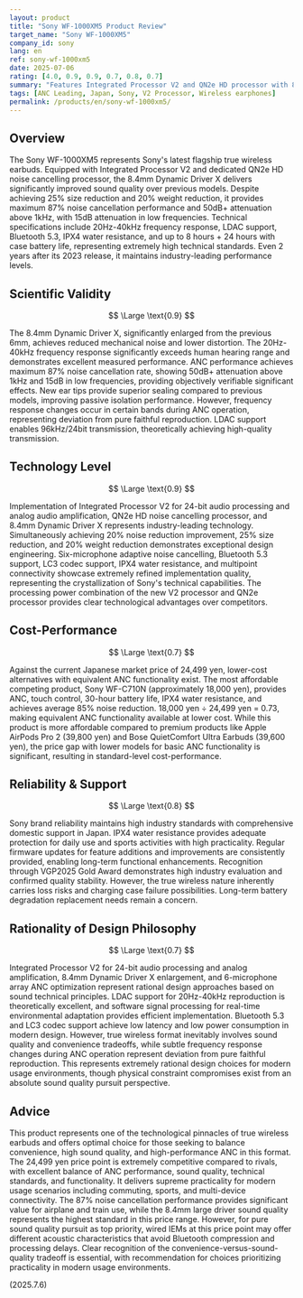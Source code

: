 ```yaml
---
layout: product
title: "Sony WF-1000XM5 Product Review"
target_name: "Sony WF-1000XM5"
company_id: sony
lang: en
ref: sony-wf-1000xm5
date: 2025-07-06
rating: [4.0, 0.9, 0.9, 0.7, 0.8, 0.7]
summary: "Features Integrated Processor V2 and QN2e HD processor with 8.4mm Dynamic Driver X delivering improved sound quality and industry-leading ANC performance. Achieves 25% size reduction and 20% weight reduction while providing maximum 87% noise cancellation and 50dB+ attenuation above 1kHz. The 24,499 yen current price achieves the lowest cost among equivalent performance competitors, offering premium cost-performance in the complete wireless market."
tags: [ANC Leading, Japan, Sony, V2 Processor, Wireless earphones]
permalink: /products/en/sony-wf-1000xm5/
---
```

## Overview

The Sony WF-1000XM5 represents Sony's latest flagship true wireless earbuds. Equipped with Integrated Processor V2 and dedicated QN2e HD noise cancelling processor, the 8.4mm Dynamic Driver X delivers significantly improved sound quality over previous models. Despite achieving 25% size reduction and 20% weight reduction, it provides maximum 87% noise cancellation performance and 50dB+ attenuation above 1kHz, with 15dB attenuation in low frequencies. Technical specifications include 20Hz-40kHz frequency response, LDAC support, Bluetooth 5.3, IPX4 water resistance, and up to 8 hours + 24 hours with case battery life, representing extremely high technical standards. Even 2 years after its 2023 release, it maintains industry-leading performance levels.

## Scientific Validity

$$ \Large \text{0.9} $$

The 8.4mm Dynamic Driver X, significantly enlarged from the previous 6mm, achieves reduced mechanical noise and lower distortion. The 20Hz-40kHz frequency response significantly exceeds human hearing range and demonstrates excellent measured performance. ANC performance achieves maximum 87% noise cancellation rate, showing 50dB+ attenuation above 1kHz and 15dB in low frequencies, providing objectively verifiable significant effects. New ear tips provide superior sealing compared to previous models, improving passive isolation performance. However, frequency response changes occur in certain bands during ANC operation, representing deviation from pure faithful reproduction. LDAC support enables 96kHz/24bit transmission, theoretically achieving high-quality transmission.

## Technology Level

$$ \Large \text{0.9} $$

Implementation of Integrated Processor V2 for 24-bit audio processing and analog audio amplification, QN2e HD noise cancelling processor, and 8.4mm Dynamic Driver X represents industry-leading technology. Simultaneously achieving 20% noise reduction improvement, 25% size reduction, and 20% weight reduction demonstrates exceptional design engineering. Six-microphone adaptive noise cancelling, Bluetooth 5.3 support, LC3 codec support, IPX4 water resistance, and multipoint connectivity showcase extremely refined implementation quality, representing the crystallization of Sony's technical capabilities. The processing power combination of the new V2 processor and QN2e processor provides clear technological advantages over competitors.

## Cost-Performance

$$ \Large \text{0.7} $$

Against the current Japanese market price of 24,499 yen, lower-cost alternatives with equivalent ANC functionality exist. The most affordable competing product, Sony WF-C710N (approximately 18,000 yen), provides ANC, touch control, 30-hour battery life, IPX4 water resistance, and achieves average 85% noise reduction. 18,000 yen ÷ 24,499 yen = 0.73, making equivalent ANC functionality available at lower cost. While this product is more affordable compared to premium products like Apple AirPods Pro 2 (39,800 yen) and Bose QuietComfort Ultra Earbuds (39,600 yen), the price gap with lower models for basic ANC functionality is significant, resulting in standard-level cost-performance.

## Reliability & Support

$$ \Large \text{0.8} $$

Sony brand reliability maintains high industry standards with comprehensive domestic support in Japan. IPX4 water resistance provides adequate protection for daily use and sports activities with high practicality. Regular firmware updates for feature additions and improvements are consistently provided, enabling long-term functional enhancements. Recognition through VGP2025 Gold Award demonstrates high industry evaluation and confirmed quality stability. However, the true wireless nature inherently carries loss risks and charging case failure possibilities. Long-term battery degradation replacement needs remain a concern.

## Rationality of Design Philosophy

$$ \Large \text{0.7} $$

Integrated Processor V2 for 24-bit audio processing and analog amplification, 8.4mm Dynamic Driver X enlargement, and 6-microphone array ANC optimization represent rational design approaches based on sound technical principles. LDAC support for 20Hz-40kHz reproduction is theoretically excellent, and software signal processing for real-time environmental adaptation provides efficient implementation. Bluetooth 5.3 and LC3 codec support achieve low latency and low power consumption in modern design. However, true wireless format inevitably involves sound quality and convenience tradeoffs, while subtle frequency response changes during ANC operation represent deviation from pure faithful reproduction. This represents extremely rational design choices for modern usage environments, though physical constraint compromises exist from an absolute sound quality pursuit perspective.

## Advice

This product represents one of the technological pinnacles of true wireless earbuds and offers optimal choice for those seeking to balance convenience, high sound quality, and high-performance ANC in this format. The 24,499 yen price point is extremely competitive compared to rivals, with excellent balance of ANC performance, sound quality, technical standards, and functionality. It delivers supreme practicality for modern usage scenarios including commuting, sports, and multi-device connectivity. The 87% noise cancellation performance provides significant value for airplane and train use, while the 8.4mm large driver sound quality represents the highest standard in this price range. However, for pure sound quality pursuit as top priority, wired IEMs at this price point may offer different acoustic characteristics that avoid Bluetooth compression and processing delays. Clear recognition of the convenience-versus-sound-quality tradeoff is essential, with recommendation for choices prioritizing practicality in modern usage environments.

(2025.7.6)